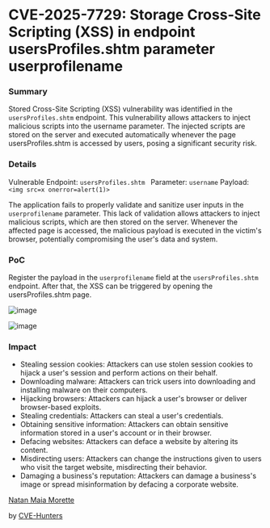 # CVE-2025-7729: Storage Cross-Site Scripting (XSS) in endpoint usersProfiles.shtm parameter userprofilename

### Summary
Stored Cross-Site Scripting (XSS) vulnerability was identified in the `usersProfiles.shtm` endpoint. This vulnerability allows attackers to inject malicious scripts into the username parameter. The injected scripts are stored on the server and executed automatically whenever the page usersProfiles.shtm  is accessed by users, posing a significant security risk.

### Details
Vulnerable Endpoint: `usersProfiles.shtm `
Parameter: `username`
Payload:` <img src=x onerror=alert(1)>`

The application fails to properly validate and sanitize user inputs in the `userprofilename` parameter. This lack of validation allows attackers to inject malicious scripts, which are then stored on the server. Whenever the affected page is accessed, the malicious payload is executed in the victim's browser, potentially compromising the user's data and system.

### PoC
Register the payload in the `userprofilename` field at the `usersProfiles.shtm ` endpoint. After that, the XSS can be triggered by opening the usersProfiles.shtm page.

![image](https://github.com/user-attachments/assets/330e8394-5536-43ff-9c3f-d30bffd61494)

![image](https://github.com/user-attachments/assets/05907ad5-3ebd-4532-9d7a-b4d0dfbce41d)


### Impact

- Stealing session cookies: Attackers can use stolen session cookies to hijack a user's session and perform actions on their behalf.
- Downloading malware: Attackers can trick users into downloading and installing malware on their computers.
- Hijacking browsers: Attackers can hijack a user's browser or deliver browser-based exploits.
- Stealing credentials: Attackers can steal a user's credentials.
- Obtaining sensitive information: Attackers can obtain sensitive information stored in a user's account or in their browser.
- Defacing websites: Attackers can deface a website by altering its content.
- Misdirecting users: Attackers can change the instructions given to users who visit the target website, misdirecting their behavior.
- Damaging a business's reputation: Attackers can damage a business's image or spread misinformation by defacing a corporate website.

[Natan Maia Morette](https://nmmorette.github.io) 

by [CVE-Hunters](https://github.com/Sec-Dojo-Cyber-House/cve-hunters)

